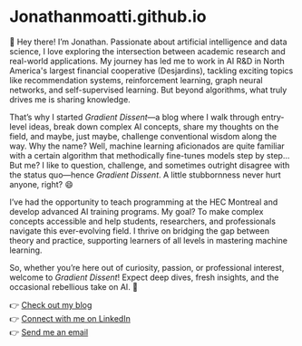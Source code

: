 # Jonathanmoatti.github.io

👋 Hey there! I’m Jonathan. Passionate about artificial intelligence and data science, I love exploring the intersection between academic research and real-world applications. My journey has led me to work in AI R&D in North America's largest financial cooperative (Desjardins), tackling exciting topics like recommendation systems, reinforcement learning, graph neural networks, and self-supervised learning. But beyond algorithms, what truly drives me is sharing knowledge.  

That’s why I started *Gradient Dissent*—a blog where I walk through entry-level ideas, break down complex AI concepts, share my thoughts on the field, and maybe, just maybe, challenge conventional wisdom along the way.  Why the name? Well, machine learning aficionados are quite familiar with a certain algorithm that methodically fine-tunes models step by step... But me? I like to question, challenge, and sometimes outright disagree with the status quo—hence *Gradient Dissent*. A little stubbornness never hurt anyone, right? 😄  

I’ve had the opportunity to teach programming at the HEC Montreal and develop advanced AI training programs. My goal? To make complex concepts accessible and help students, researchers, and professionals navigate this ever-evolving field. I thrive on bridging the gap between theory and practice, supporting learners of all levels in mastering machine learning.  

So, whether you’re here out of curiosity, passion, or professional interest, welcome to *Gradient Dissent*! Expect deep dives, fresh insights, and the occasional rebellious take on AI. 🚀  

👉 [Check out my blog](https://jonathanmoatti.github.io/)  
👉 [Connect with me on LinkedIn](https://www.linkedin.com/in/jonathan-moatti/)  
👉 [Send me an email](mailto:jonathan.moatti@hec.ca)
